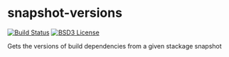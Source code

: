 # snapshot-versions 
[![Build Status](https://travis-ci.org/vigoo/snapshot-versions.svg)](https://travis-ci.org/vigoo/snapshot-versions) [![BSD3 License](http://img.shields.io/badge/license-BSD3-brightgreen.svg)](https://tldrlegal.com/license/bsd-3-clause-license-%28revised%29)

Gets the versions of build dependencies from a given stackage snapshot
